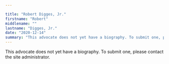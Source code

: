 ```yaml
---

title: "Robert Digges, Jr."
firstname: "Robert"
middlename: ""
lastname: "Digges, Jr."
date: "2020-12-14"
summary: "This advocate does not yet have a biography. To submit one, please contact the site administrator."
---
```

This advocate does not yet have a biography. To submit one, please contact the site administrator.

